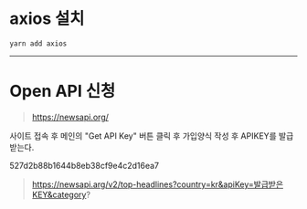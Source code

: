 # axios 설치

```shell
yarn add axios
```

<hr />

# Open API 신청

> https://newsapi.org/

사이트 접속 후 메인의 "Get API Key" 버튼 클릭 후 가입양식 작성 후 APIKEY를 발급받는다.

527d2b88b1644b8eb38cf9e4c2d16ea7

> https://newsapi.arg/v2/top-headlines?country=kr&apiKey=발급받은KEY&category?